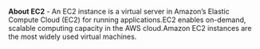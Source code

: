 **About EC2** -
   An EC2 instance is a virtual server in Amazon’s Elastic Compute Cloud (EC2) for running applications.EC2 enables on-demand, 
   scalable computing capacity in the AWS cloud.Amazon EC2 instances are the most widely used virtual machines.
